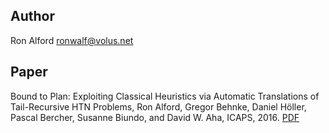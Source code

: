 ## Author
Ron Alford <ronwalf@volus.net>

## Paper
Bound to Plan: Exploiting Classical Heuristics via Automatic Translations of Tail-Recursive HTN Problems, Ron Alford, Gregor Behnke, Daniel Höller, Pascal Bercher, Susanne Biundo, and David W. Aha, ICAPS, 2016. [PDF](https://www.aaai.org/ocs/index.php/ICAPS/ICAPS16/paper/view/13174/)
